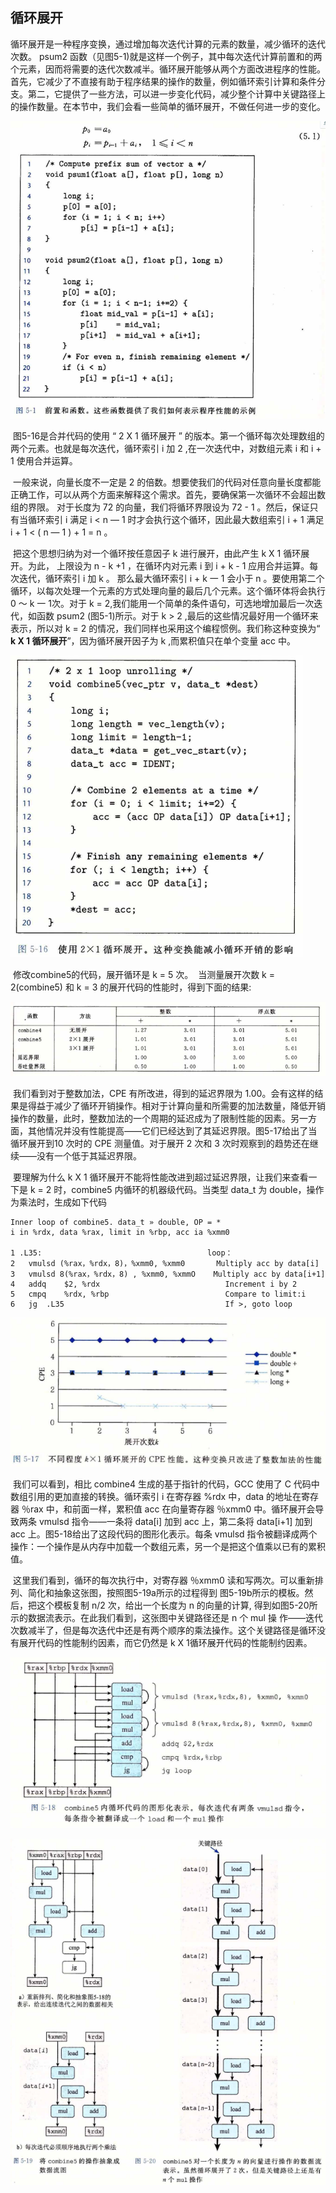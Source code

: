 ## 循环展开

​		循环展开是一种程序变换，通过增加每次迭代计算的元素的数量，减少循环的迭代次数。 psum2 函数（见图5-1)就是这样一个例子，其中每次迭代计算前置和的两个元素，因而将需要的迭代次数减半。循环展开能够从两个方面改进程序的性能。首先，它减少了不直接有助于程序结果的操作的数量，例如循环索引计算和条件分支。第二，它提供了一些方法，可以进一步变化代码，减少整个计算中关键路径上的操作数量。在本节中，我们会看一些简单的循环展开，不做任何进一步的变化。

![02前置和函数](.\markdowniamge\02前置和函数.png)

​		图5-16是合并代码的使用 “ 2 X 1 循环展开 ” 的版本。第一个循环每次处理数组的两个元素。也就是每次迭代，循环索引 i 加 2 ,在一次迭代中，对数组元素 i 和 i + 1 使用合并运算。

​		一般来说，向量长度不一定是 2 的倍数。想要使我们的代码对任意向量长度都能正确工作，可以从两个方面来解释这个需求。首先，要确保第一次循环不会超出数组的界限。 对于长度为 72 的向量，我们将循环界限设为 72 - 1 。然后，保证只有当循环索引 i 满足  i < n — 1 时才会执行这个循环，因此最大数组索引 i + 1 满足 i + 1 < ( n — 1 ) + 1  = n 。

​		把这个思想归纳为对一个循环按任意因子 k 进行展开，由此产生 k X 1 循环展开。为此， 上限设为 n - k +1 ，在循环内对元素 i 到 i + k - 1 应用合并运算。每次迭代，循环索引 i 加 k 。 那么最大循环索引 i + k 一 1 会小于 n 。要使用第二个循环，以每次处理一个元素的方式处理向量的最后几个元素。这个循环体将会执行 0 〜 k 一 1次。对于 k = 2,我们能用一个简单的条件语句，可选地增加最后一次迭代，如函数 psum2 (图5-1)所示。对于 k > 2 ,最后的这些情况最好用一个循环来表示，所以对 k = 2 的情况，我们同样也采用这个编程惯例。我们称这种变换为“ **k X 1 循环展开**”，因为循环展开因子为 k ,而累积值只在单个变量 acc 中。

![08使用2X1循环展开](.\markdowniamge\08使用2X1循环展开.png)

​		修改combine5的代码，展开循环是 k = 5 次。
​		当测量展开次数 k = 2(combine5) 和 k = 3 的展开代码的性能时，得到下面的结果:

![08公式1](.\markdowniamge\08公式1.png)

​		我们看到对于整数加法，CPE 有所改进，得到的延迟界限为 1.00。会有这样的结果是得益于减少了循环开销操作。相对于计算向量和所需要的加法数量，降低开销操作的数量，此时，整数加法的一个周期的延迟成为了限制性能的因素。另一方面，其他情况并没有性能提高——它们已经达到了其延迟界限。图5-17给出了当循环展开到10 次时的 CPE 测量值。对于展开 2 次和 3 次时观察到的趋势还在继续——没有一个低于其延迟界限。

​		要理解为什么 k X 1 循环展开不能将性能改进到超过延迟界限，让我们来查看一下是 k = 2 时，combine5 内循环的机器级代码。当类型 data_t 为 double，操作为乘法时，生成如下代码

```assembly
Inner loop of combine5. data_t » double, OP = * 
i in %rdx, data %rax, limit in %rbp, acc ia %xmm0

1 .L35:										loop：
2	vmulsd (%rax，%rdx，8)，%xmm0, %xmm0		Multiply acc by data[i]
3	vmulsd 8(%rax，%rdx，8) , %xmm0, %xmmO	Multiply acc by data[i+1]
4	addq	$2, %rdx							Increment i by 2
5	cmpq	%rdx, %rbp							Compare to limit:i
6	jg	.L35									If >, goto loop
```

![08不同程度kX1循环展开的CPE性能](.\markdowniamge\08不同程度kX1循环展开的CPE性能.png)

​		我们可以看到，相比 combine4 生成的基于指针的代码，GCC 使用了 C 代码中数组引用的更加直接的转换。循环索引 i 在寄存器 %rdx 中，data 的地址在寄存器 ％rax 中，和前面一样，累积值 acc 在向量寄存器 ％xmm0 中。循环展开会导致两条 vmulsd 指令——一条将 data[i] 加到 acc 上，第二条将 data[i+1] 加到 acc 上。图5-18给出了这段代码的图形化表示。每条 vmulsd 指令被翻译成两个操作：一个操作是从内存中加载一个数组元素，另一个是把这个值乘以已有的累积值。

​		这里我们看到，循环的每次执行中，对寄存器 ％xmm0 读和写两次。可以重新排列、简化和抽象这张图，按照图5-19a所示的过程得到 图5-19b所示的模板。然后，把这个模板复制 n/2 次，给出一个长度为 n 的向量的计算, 得到如图5-20所示的数据流表示。在此我们看到，这张图中关键路径还是 n 个 mul 操 作——迭代次数减半了，但是每次迭代中还是有两个顺序的乘法操作。这个关键路径是循环没有展开代码的性能制约因素，而它仍然是 k X 1循环展开代码的性能制约因素。

![08combine5内循环代码的图形化表示](.\markdowniamge\08combine5内循环代码的图形化表示.png)

![08将combine5的操作抽象成数据流程图](.\markdowniamge\08将combine5的操作抽象成数据流程图.png)